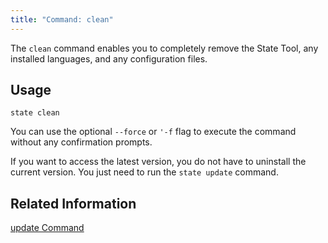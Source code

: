 ```yaml
---
title: "Command: clean"
---
```


The `clean` command enables you to completely remove the State Tool, any installed languages, and any configuration files.

## Usage

```text
state clean
```  

You can use the optional `--force` or `'-f` flag to execute the command without any confirmation prompts.

If you want to access the latest version, you do not have to uninstall the current version. You just need to run the `state update` command.

## Related Information

[update Command](/state/commands/update)